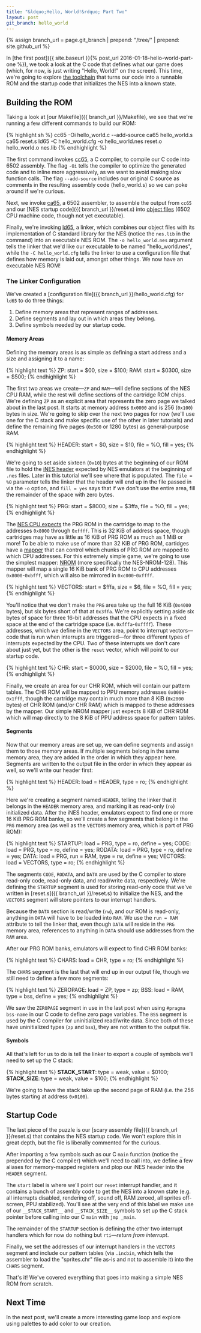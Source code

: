 ```yaml
---
title: "&ldquo;Hello, World!&rdquo; Part Two"
layout: post
git_branch: hello_world
---
```


{% assign branch_url = page.git_branch | prepend: "/tree/" | prepend: site.github_url %}

In [the first post]({{ site.baseurl }}{% post_url 2016-01-18-hello-world-part-one %}), we took a look at the C code that defines what our game does (which, for now, is just writing "Hello, World!" on the screen).
This time, we're going to explore [the toolchain](http://cc65.github.io/cc65/) that turns our code into a runnable ROM and the startup code that initializes the NES into a known state.

## Building the ROM

Taking a look at [our Makefile]({{ branch_url }}/Makefile), we see that we're running a few different commands to build our ROM:

{% highlight sh %}
cc65 -Oi hello_world.c --add-source
ca65 hello_world.s
ca65 reset.s
ld65 -C hello_world.cfg -o hello_world.nes reset.o hello_world.o nes.lib
{% endhighlight %}

The first command invokes [cc65](http://cc65.github.io/doc/cc65.html), a C compiler, to compile our C code into 6502 assembly.
The flag `-Oi` tells the compiler to optimize the generated code and to inline more aggressively, as we want to avoid making slow function calls.
The flag `--add-source` includes our original C source as comments in the resulting assembly code (hello_world.s) so we can poke around if we're curious.

Next, we invoke [ca65](http://cc65.github.io/doc/ca65.html), a 6502 assembler, to assemble the output from `cc65` and our [NES startup code]({{ branch_url }}/reset.s) into [object files](https://en.wikipedia.org/wiki/Object_file) (6502 CPU machine code, though not yet executable).

Finally, we're invoking [ld65](http://cc65.github.io/doc/ld65.html), a linker, which combines our object files with its implementation of C standard library for the NES (notice the `nes.lib` in the command) into an executable NES ROM.
The `-o hello_world.nes` argument tells the linker that we'd like our executable to be named "hello_world.nes", while the `-C hello_world.cfg` tells the linker to use a configuration file that defines how memory is laid out, amongst other things. We now have an executable NES ROM!

### The Linker Configuration

We've created a [configuration file]({{ branch_url }}/hello_world.cfg) for `ld65` to do three things:

1. Define memory areas that represent ranges of addresses.
2. Define segments and lay out in which areas they belong.
3. Define symbols needed by our startup code.

#### Memory Areas

Defining the memory areas is as simple as defining a start address and a size and assigning it to a name:

{% highlight text %}
ZP: start = $00, size = $100;
RAM: start = $0300, size = $500;
{% endhighlight %}

The first two areas we create&mdash;`ZP` and `RAM`&mdash;will define sections of the NES CPU RAM, while the rest will define sections of the cartridge ROM chips.
We're defining `ZP` as an explicit area that represents the zero page we talked about in the last post.
It starts at memory address `0x0000` and is 256 (`0x100`) bytes in size.
We're going to skip over the next two pages for now (we'll use one for the C stack and make specific use of the other in later tutorials) and define the remaining five pages (`0x500` or 1280 bytes) as general-purpose RAM.

{% highlight text %}
HEADER: start = $0, size = $10, file = %O, fill = yes;
{% endhighlight %}

We're going to set aside sixteen (`0x10`) bytes at the beginning of our ROM file to hold the [iNES header](http://wiki.nesdev.com/w/index.php/INES) expected by NES emulators at the beginning of `.nes` files.
Later in this tutorial we'll see where that is populated.
The `file = %0` parameter tells the linker that the header will end up in the file passed in via the `-o` option, and `fill = yes` says that if we don't use the entire area, fill the remainder of the space with zero bytes.

{% highlight text %}
PRG: start = $8000, size = $3ffa, file = %O, fill = yes;
{% endhighlight %}

The [NES CPU expects](http://wiki.nesdev.com/w/index.php/CPU_memory_map) the PRG ROM in the cartridge to map to the addresses `0x8000` through `0xffff`.
This is 32 KiB of address space, though cartridges may have as little as 16 KiB of PRG ROM as much as 1 MiB or more!
To be able to make use of more than 32 KiB of PRG ROM, cartidges have a [mapper](http://wiki.nesdev.com/w/index.php/Mapper) that can control which chunks of PRG ROM are mapped to which CPU addresses.
For this extremely simple game, we're going to use the simplest mapper: [NROM](http://wiki.nesdev.com/w/index.php/NROM) (more specifically the NES-NROM-128).
This mapper will map a single 16 KiB bank of PRG ROM to CPU addresses `0x8000`-`0xbfff`, which will also be mirrored in `0xc000`-`0xffff`.

{% highlight text %}
VECTORS: start = $fffa, size = $6, file = %O, fill = yes;
{% endhighlight %}

You'll notice that we don't make the `PRG` area take up the full 16 KiB (`0x4000` bytes), but  six bytes short of that at `0x3ffa`.
We're explicitly setting aside six bytes of space for three 16-bit addresses that the CPU expects in a fixed space at the end of the cartridge space (i.e. `0xfffa`-`0xffff`).
These addresses, which we define in the `VECTORS` area, point to interrupt vectors&mdash;code that is run when interrupts are triggered&mdash;for three different types of interrupts expected by the CPU.
Two of these interrupts we don't care about just yet, but the other is the `reset` vector, which will point to our startup code.

{% highlight text %}
CHR: start = $0000, size = $2000, file = %O, fill = yes;
{% endhighlight %}

Finally, we create an area for our CHR ROM, which will contain our pattern tables.
The CHR ROM will be mapped to PPU memory addresses `0x0000`-`0x1fff`, though the cartridge may contain much more than 8 KiB (`0x2000` bytes) of CHR ROM (and/or CHR RAM) which is mapped to these addresses by the mapper.
Our simple NROM mapper just expects 8 KiB of CHR ROM which will map directly to the 8 KiB of PPU address space for pattern tables.

#### Segments

Now that our memory areas are set up, we can define segments and assign them to those memory areas.
If multiple segments belong in the same memory area, they are added in the order in which they appear here.
Segments are written to the output file in the order in which they appear as well, so we'll write our header first:

{% highlight text %}
HEADER: load = HEADER, type = ro;
{% endhighlight %}

Here we're creating a segment named `HEADER`, telling the linker that it belongs in the `HEADER` memory area, and marking it as read-only (`ro`) initialized data.
After the iNES header, emulators expect to find one or more 16 KiB PRG ROM banks, so we'll create a few segments that belong in the `PRG` memory area (as well as the `VECTORS` memory area, which is part of PRG ROM):

{% highlight text %}
STARTUP: load = PRG,            type = ro,  define = yes;
CODE:    load = PRG,            type = ro,  define = yes;
RODATA:  load = PRG,            type = ro,  define = yes;
DATA:    load = PRG, run = RAM, type = rw,  define = yes;
VECTORS: load = VECTORS,        type = ro;
{% endhighlight %}

The segments `CODE`, `RODATA`, and `DATA` are used by the C compiler to store read-only code, read-only data, and read/write data, respectively.
We're defining the `STARTUP` segment is used for storing read-only code that we've written in [reset.s]({{ branch_url }}/reset.s) to initialize the NES, and the `VECTORS` segment will store pointers to our interrupt handlers.

Because the `DATA` section is read/write (`rw`), and our ROM is read-only, anything in `DATA` will have to be loaded into `RAM`.
We use the `run = RAM` attribute to tell the linker that, even though `DATA` will reside in the `PRG` memory area, references to anything in `DATA` should use addresses from the `RAM` area.

After our PRG ROM banks, emulators will expect to find CHR ROM banks:

{% highlight text %}
CHARS: load = CHR, type = ro;
{% endhighlight %}

The `CHARS` segment is the last that will end up in our output file, though we still need to define a few more segments:

{% highlight text %}
ZEROPAGE: load = ZP,  type = zp;
BSS:      load = RAM, type = bss, define = yes;
{% endhighlight %}

We saw the `ZEROPAGE` segment in use in the last post when using `#pragma bss-name` in our C code to define zero page variables.
The `BSS` segment is used by the C compiler for uninitialized read/write data.
Since both of these have uninitialized types (`zp` and `bss`), they are not written to the output file.

#### Symbols

All that's left for us to do is tell the linker to export a couple of symbols we'll need to set up the C stack:

{% highlight text %}
__STACK_START__: type = weak, value = $0100;
__STACK_SIZE__:  type = weak, value = $100;
{% endhighlight %}

We're going to have the stack take up the second page of RAM (i.e. the 256 bytes starting at address `0x0100`).

## Startup Code

The last piece of the puzzle is our [scary assembly file]({{ branch_url }}/reset.s) that contains the NES startup code.
We won't explore this in great depth, but the file is liberally commented for the curious.

After importing a few symbols such as our C `main` function (notice the `_` prepended by the C compiler) which we'll need to call into, we define a few aliases for memory-mapped registers and plop our iNES header into the `HEADER` segment.

The `start` label is where we'll point our `reset` interrupt handler, and it contains a bunch of assembly code to get the NES into a known state (e.g. all interrupts disabled, rendering off, sound off, RAM zeroed, all sprites off-screen, PPU stabilized).
You'll see at the very end of this label we make use of our `__STACK_START__` and `__STACK_SIZE__` symbols to set up the C stack pointer before calling into our C `main` with `jmp _main`.

The remainder of the `STARTUP` section is defining the other two interrupt handlers which for now do nothing but `rti`&mdash;*return from interrupt*.

Finally, we set the addresses of our interrupt handlers in the `VECTORS` segment and include our pattern tables (via `.incbin`, which tells the assembler to load the "sprites.chr" file as-is and not to assemble it) into the `CHARS` segment.

That's it! We've covered everything that goes into making a simple NES ROM from scratch.

## Next Time

In the next post, we'll create a more interesting game loop and explore using palettes to add color to our creation.

